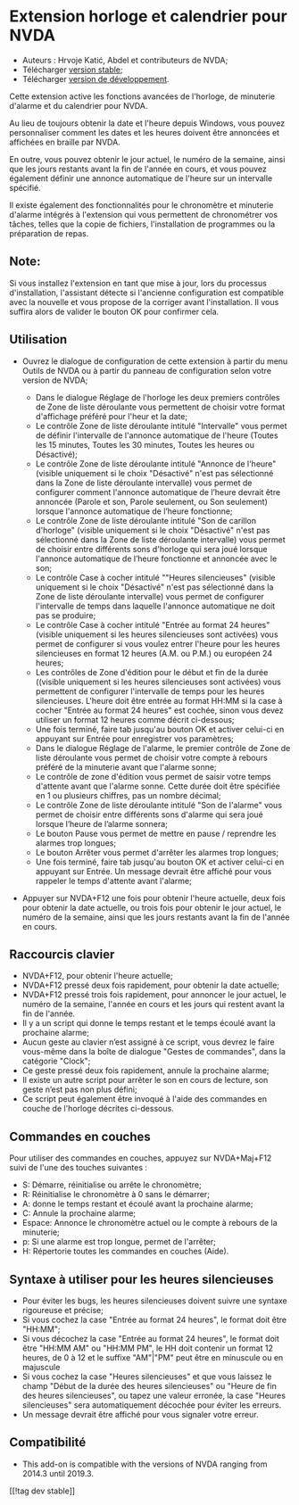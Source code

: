 # Extension horloge et calendrier  pour NVDA #

* Auteurs : Hrvoje Katić, Abdel et contributeurs de NVDA;
* Télécharger [version stable][1];
* Télécharger [version de développement][2].


Cette extension active les fonctions avancées de l'horloge, de minuterie
d'alarme et du calendrier pour NVDA.

Au lieu de toujours obtenir la date et l'heure depuis Windows, vous pouvez
personnaliser comment les dates et les heures doivent être annoncées et
affichées en braille par NVDA.

En outre, vous pouvez obtenir le jour actuel, le numéro de la semaine, ainsi
que les jours restants avant la fin de l'année en cours, et vous pouvez
également définir une annonce automatique de l'heure sur un intervalle
spécifié.

Il existe également des fonctionnalités pour le chronomètre et minuterie
d'alarme intégrés à l'extension qui vous permettent de chronométrer vos
tâches, telles que la copie de fichiers, l'installation de programmes ou la
préparation de repas.

## Note:

Si vous installez l'extension en tant que mise à jour, lors du processus
d'installation, l'assistant détecte si l'ancienne configuration est
compatible avec la nouvelle et vous propose de la corriger avant
l'installation. Il vous suffira alors de valider le bouton OK pour confirmer
cela.

## Utilisation

* Ouvrez le dialogue de configuration de cette extension à partir du menu
  Outils de NVDA ou à partir du panneau de configuration selon votre version
  de NVDA;

    * Dans le dialogue Réglage de l'horloge les deux premiers contrôles de
      Zone de liste déroulante vous permettent de choisir votre format
      d'affichage préféré pour l'heur et la date;
    * Le contrôle Zone de liste déroulante intitulé "Intervalle" vous permet
      de définir l'intervalle de l'annonce automatique de l'heure (Toutes
      les 15 minutes, Toutes les 30 minutes, Toutes les heures ou
      Désactivé);
    * Le contrôle Zone de liste déroulante intitulé "Annonce de l'heure"
      (visible uniquement si le choix "Désactivé" n'est pas sélectionné dans
      la Zone de liste déroulante intervalle) vous permet de configurer
      comment l'annonce automatique de l’heure devrait être annoncée (Parole
      et son, Parole seulement, ou Son seulement) lorsque l'annonce
      automatique de l’heure fonctionne;
    * Le contrôle Zone de liste déroulante intitulé "Son de carillon
      d'horloge" (visible uniquement si le choix "Désactivé" n'est pas
      sélectionné dans la Zone de liste déroulante intervalle) vous permet
      de choisir entre différents sons d'horloge qui sera joué lorsque
      l'annonce automatique de l’heure fonctionne et annoncée avec le son;
    * Le contrôle Case à cocher intitulé ""Heures silencieuses" (visible
      uniquement si le choix "Désactivé" n'est pas sélectionné dans la Zone
      de liste déroulante intervalle) vous permet de configurer l'intervalle
      de temps dans laquelle l'annonce automatique ne doit pas se produire;
    * Le contrôle Case à cocher intitulé "Entrée au format 24 heures"
      (visible uniquement si les heures silencieuses sont activées) vous
      permet de configurer si vous voulez entrer l'heure pour les heures
      silencieuses en format 12 heures (A.M. ou P.M.) ou européen 24 heures;
    * Les contrôles de Zone d'édition pour le début et fin de la durée
      ((visible uniquement si les heures silencieuses sont activées) vous
      permettent de configurer l'intervalle de temps pour les heures
      silencieuses. L'heure doit être entrée au format HH:MM si la case à
      cocher "Entrée au format 24 heures" est cochée, sinon vous devez
      utiliser un format 12 heures comme décrit ci-dessous;
    * Une fois terminé, faire tab jusqu'au bouton OK et activer celui-ci en
      appuyant sur Entrée pour enregistrer vos paramètres;
    * Dans le dialogue Réglage de l'alarme, le premier contrôle de Zone de
      liste déroulante vous permet de choisir votre compte à rebours préféré
      de la minuterie avant que l'alarme sonne;
    * Le contrôle de zone d'édition vous permet de saisir votre temps
      d'attente avant que l'alarme sonne. Cette durée doit être spécifiée en
      1 ou plusieurs chiffres, pas un nombre décimal;
    * Le contrôle Zone de liste déroulante intitulé "Son de l'alarme" vous
      permet de choisir entre différents sons d'alarme qui sera joué lorsque
      l’heure de l’alarme sonnera;
    * Le bouton  Pause vous permet de  mettre en pause / reprendre les
      alarmes trop longues;
    * Le bouton  Arrêter vous permet d'arrêter les alarmes trop longues;
    * Une fois terminé, faire tab jusqu'au bouton OK et activer celui-ci en
      appuyant sur Entrée. Un message devrait être affiché pour vous
      rappeler le temps d'attente avant l'alarme;

* Appuyer sur NVDA+F12 une fois pour obtenir l'heure actuelle, deux fois
  pour obtenir la date actuelle, ou trois fois pour obtenir le jour actuel,
  le numéro de la semaine, ainsi que les jours restants avant la fin de
  l'année en cours.

## Raccourcis clavier

* NVDA+F12, pour obtenir l'heure actuelle;
* NVDA+F12 pressé deux fois rapidement, pour obtenir la date actuelle;
* NVDA+F12 pressé trois fois rapidement, pour annoncer le jour actuel, le
  numéro de la semaine, l'année en cours et les jours qui restent avant la
  fin de l'année.
* Il y a un script qui donne le temps restant et le temps écoulé avant la
  prochaine alarme;
* Aucun geste au clavier n’est assigné à ce script, vous devrez le faire
  vous-même dans la boîte de dialogue "Gestes de commandes", dans la
  catégorie "Clock";
* Ce geste pressé deux fois rapidement, annule la prochaine alarme;
* Il existe un autre script pour arrêter le son en cours de lecture, son
  geste n’est pas non plus défini;
* Ce script peut également  être invoqué à l'aide des commandes en couche de
  l'horloge décrites ci-dessous.

## Commandes en couches

Pour utiliser des commandes en couches, appuyez sur NVDA+Maj+F12 suivi de
l'une des touches suivantes :

* S: Démarre, réinitialise ou arrête le chronomètre;
* R: Réinitialise le chronomètre à 0 sans le démarrer;
* A: donne le temps restant et écoulé avant la prochaine alarme;
* C: Annule la prochaine alarme;
* Espace: Annonce le chronomètre actuel ou le compte à rebours de la
  minuterie;
* p: Si une alarme est trop longue, permet de l'arrêter;
* H: Répertorie toutes les commandes en couches (Aide).

## Syntaxe à utiliser pour les heures silencieuses

* Pour éviter les bugs, les heures silencieuses doivent suivre une syntaxe
  rigoureuse et précise;
* Si vous cochez la case "Entrée au format 24 heures", le format doit être
  "HH:MM";
* Si vous décochez la case "Entrée au format 24 heures", le format doit être
  "HH:MM AM" ou "HH:MM PM", le HH doit contenir un format 12 heures, de 0 à
  12 et le suffixe "AM"|"PM" peut être en minuscule ou en majuscule
* Si vous cochez la case "Heures silencieuses" et que vous laissez le champ
  "Début de la durée des heures silencieuses" ou "Heure de fin des heures
  silencieuses", ou tapez une valeur erronée, la case "Heures silencieuses"
  sera automatiquement décochée pour éviter les erreurs.
* Un message devrait être affiché pour vous signaler votre erreur.

## Compatibilité

* This add-on is compatible with the versions of NVDA ranging from 2014.3
  until 2019.3.


[[!tag dev stable]]

[1]: https://addons.nvda-project.org/files/get.php?file=cac

[2]: https://addons.nvda-project.org/files/get.php?file=cac-dev

